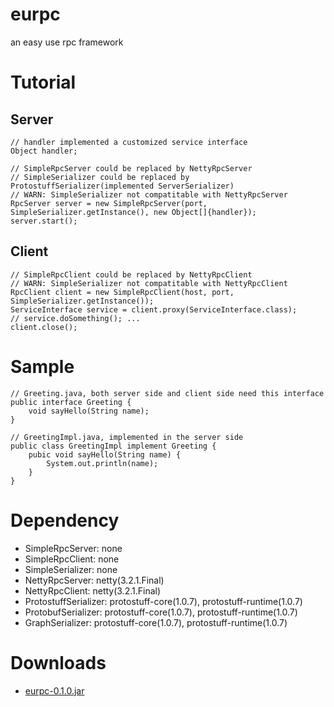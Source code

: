 eurpc
=====

an easy use rpc framework

# Tutorial

## Server
    // handler implemented a customized service interface
    Object handler; 
    
    // SimpleRpcServer could be replaced by NettyRpcServer
    // SimpleSerializer could be replaced by ProtostuffSerializer(implemented ServerSerializer)
    // WARN: SimpleSerializer not compatitable with NettyRpcServer
    RpcServer server = new SimpleRpcServer(port, SimpleSerializer.getInstance(), new Object[]{handler}); 
    server.start();

## Client
    // SimpleRpcClient could be replaced by NettyRpcClient
    // WARN: SimpleSerializer not compatitable with NettyRpcClient
    RpcClient client = new SimpleRpcClient(host, port, SimpleSerializer.getInstance());
    ServiceInterface service = client.proxy(ServiceInterface.class);
    // service.doSomething(); ...
    client.close();
    
# Sample

	// Greeting.java, both server side and client side need this interface
    public interface Greeting {
    	void sayHello(String name);
    }
    
    // GreetingImpl.java, implemented in the server side
    public class GreetingImpl implement Greeting {
    	pubic void sayHello(String name) {
    		System.out.println(name);
    	}
    } 
    
# Dependency
* SimpleRpcServer: none  
* SimpleRpcClient: none  
* SimpleSerializer: none  
* NettyRpcServer: netty(3.2.1.Final)  
* NettyRpcClient: netty(3.2.1.Final)  
* ProtostuffSerializer: protostuff-core(1.0.7), protostuff-runtime(1.0.7)  
* ProtobufSerializer: protostuff-core(1.0.7), protostuff-runtime(1.0.7)  
* GraphSerializer: protostuff-core(1.0.7), protostuff-runtime(1.0.7)  

# Downloads
* [eurpc-0.1.0.jar](https://github.com/downloads/hfdiao/eurpc/eurpc-0.1.0.jar)